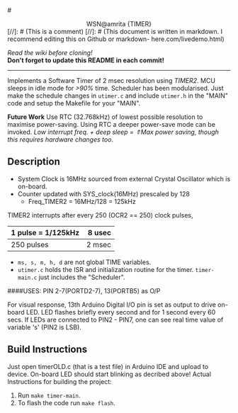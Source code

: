 #<center>WSN@amrita {TIMER}</center>
[//]: # (This is a comment)
[//]: # (This document is written in markdown. I recommend editing this on Github or markdown- here.com/livedemo.html)

*Read the wiki before cloning!*  
**Don't forget to update this README in each commit!**

----
Implements a Software Timer of 2 msec resolution using *TIMER2*. MCU sleeps in idle mode for *>90%* time.
Scheduler has been modularised. Just make the schedule changes in `utimer.c` and include `utimer.h` in the "MAIN" code and setup the Makefile for your "MAIN".

**Future Work**
Use RTC (32.768kHz) of lowest possible resolution to maximise power-saving. Using RTC a deeper power-save mode can be invoked.
*Low interrupt freq. + deep sleep = ⇑Max power saving, though this requires hardware changes too*.

Description
-----------
* System Clock is 16MHz sourced from external Crystal Oscillator  which is on-board.
* Counter updated with SYS_clock(16MHz) prescaled by 128
   * Freq_TIMER2 = 16MHz/128 = 125kHz

TIMER2 interrupts after every 250 (OCR2 == 250) clock pulses,

  | 1 pulse = 1/125kHz | 8 usec |
  | --- | ---:|
  | 250 pulses | 2 msec |
* `ms, s, m, h, d` are not global TIME variables.
* `utimer.c` holds the ISR and initialization routine for the timer. `timer-main.c` just includes the "Scheduler".

####USES:
  PIN 2-7(PORTD2-7), 13(PORTB5)
  as O/P

For visual response, 13th Arduino Digital I/O pin is set as output to drive on-board LED. LED flashes briefly every second and for 1 second every 60 secs.
If LEDs are connected to PIN2 - PIN7, one can see real time value of variable 's' (PIN2 is LSB).

Build Instructions
------------------
Just open timerOLD.c (that is a test file) in Arduino IDE and upload to device. On-board LED should start blinking as decribed above!
Actual Instructions for building the project:
1. Run `make timer-main`.
2. To flash the code run `make flash`.
